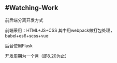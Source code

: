 #Watching-Work
---
前后端分离开发方式

前端采用：HTML+JS+CSS
其中用webpack做打包处理，babel+es6+scss+vue

后台使用Flask

开发周期为一个月（即8.20为止）